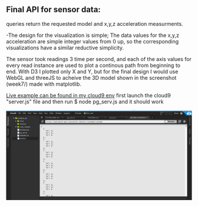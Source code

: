 ## Final API for sensor data:
queries return the requested model and x,y,z acceleration measurments.

-The design for the visualization is simple; The data values for the x,y,z acceleration are simple integer values from 0 up, so the corresponding visualizations have a similar reductive simplicity. 

The sensor took readings 3 time per second, and each of the axis values for every read instance are used to plot a continous path from beginning to end. With D3 I plotted only X and Y, but for the final design I would use WebGL and threeJS to acheive the 3D model shown in the screenshot (week7/) made with matplotlib.

[Live example can be found in my cloud9 env](https://postgres-api-ianssmith.c9users.io/model/crane)
first launch the cloud9 "server.js" file and then run $ node pg_serv.js and it should work

![alt text](c9_sensor.png "c9")
